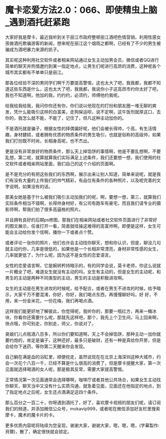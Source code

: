 # 魔卡恋爱方法2.0：066、即使精虫上脑_遇到酒托赶紧跑

大家好我是摩卡，最近我听到关于丽江市政府整顿丽江酒吧色情营销，利用性感女孩做酒托欺骗游客的新闻，想来呢在丽江这个烟雨之都啊，已经有了不少的男生被骗成为酒吧暴力来源的凯子。

其实呢这种利用社交软件或者相亲网站通过女生主动加男会员，微信或者QQ进行简单的聊天并热情邀约到某一指定地点，让男生们呢进行高昂的消费，这种呢各个城市其实都有不单单只是丽江。

那各位经验不深的男同学们啊千万要提高警惕，这也太大了吧，我我都，我都不知道这些东西是什么，这也太大了吧，我我都，我说你小子这高昂市约你太好了吧，我也不知道啊，他加的我，约约约，必须约，师傅他约我呢。

给我给我给我，我问你你还有你，你们说以他现在的打扮和朋友圈一堆无聊的爽发，凭什么能吸引这样的白富美，走狗屎运呗，说不定啊，这牛饭剂就厚这口，去你的，我怎么就不能，不能了，记住了，但凡这种主动加你的。

不是酒托就是骗子，根据女性的择偶偏好呢，他们会被长得帅，个高，有生活情趣，身材健硕，或者拥有优质的物质条件的男生吸引，也就是俗称的高级帅，如果我们打扮既不时尚，长相身高呢，也不杰出。

更是没有非常良好的物质条件，那么天上掉馅饼的事情啊，他是不要乱想啊，不要乱想，第二呢，就算就算我们实际满足上述条件，我们还要想一想，我们使用的社交软件或者相亲网站里面，我们自己的这个介绍的页面啊。

是不是充分的有把这些我们的东西啊，展示出来让别人知道，简单来说呢，就是我们有没有大量的上传我们的帅气精彩，有品位有条件的各种照片，以及呢完善的文字说明，如果没有的话。

那美女她是基于什么被我们吸引主动加我们的呢，啊，要想一想，第三，就算我们实际条件相当不错啊，长得帅身材好，有公司有跑车有豪宅，而且我们请专业的摄影师啊，帮我们拍了很多高逼格的照片。

并且拥有良好的后期ps修图，那我们在相亲网站或者社交软件页面进行了非常好的图文展示，任谁打开一看，简直就哇操这难得的高富帅啊，即便是这样，女生可能会主动给你发个信啊，播你一下或者点个赞。

或者评论一张你的照片，他们也许会主动找你聊天，想和你认识，但是，聊没几句就主动约你，几率是很低的，如果他是一个长相非常漂亮，身材非常性感的女生，几率就更低了，为什么呢，因为这不是女性的恋爱语言。

女性的恋爱语言啊，它是婉转矜持暗示的，有的同学会说，莫卡老师，你这么说就一片概全了吧，难道女生就没有主动的吗，女生有主动的，但是女生的主动呢，和男生的主动是两种不同类型的主动，男生的主动是积极进攻啊。

女生的主动是在男生进攻的时候呢，给予配合，或者在男生不进攻的时候，给予暗示，大家千万不要混淆，你好，你好，我们喝点东西，再慢慢聊好吗，好 好，不用，来一份金米花，一份花梅，我们再喝点酒。

这样我们能更好地了解彼此，你觉得呢，我听你的，那要一瓶红方，再来一桶冰块，你看你还需要什么呢，那就先这样吧，那个，我先上个卫生间，马上回来啊，快点哦，你可别走，你别走，师父，你说对了。

臭娘们儿点瓶酒八百多，所以你们要知道啊，天上不会掉馅饼，那种主动一加你就要约炮的，肯定是骗子，这种还好，最多只是破财，还有一种是真给你开房，但是会给你下迷药，等你第二天醒来你会发现。

自己躺在满是血的浴缸里，顺便挖走，虽然说现在在北京上海深圳这种大城市，约会一次花个八百一千，已经不算是什么很高的消费了，但是摩卡提醒大家，第一次见面就选择喝酒的女人呢，那是极其反常，需要大家提高警惕。

正常情况第一次见面通常会选择哪啊，咖啡厅或者其他公共场合，如果女生主动找你聊天，聊天当中又没有什么实质沟通，就急着见面，见面还在他指定的地点，到了指定地点之后呢，女生还点酒满足这四个条件。

那么百分之一百二十，你呀遇到酒托了，好了，喜欢摩卡视频的朋友们呢，请订阅我们的频道，并添加微信公众号，mokavip999，或者呢在微信添加好友栏里搜索摩卡，魔术的魔卡片的卡。

更多优质内容呢将陆续为您呈现，谢谢大家，谢谢大家，嗯，嗯，嗯，(字幕製作:貝爾)，散了，确定很快就会锁定。

